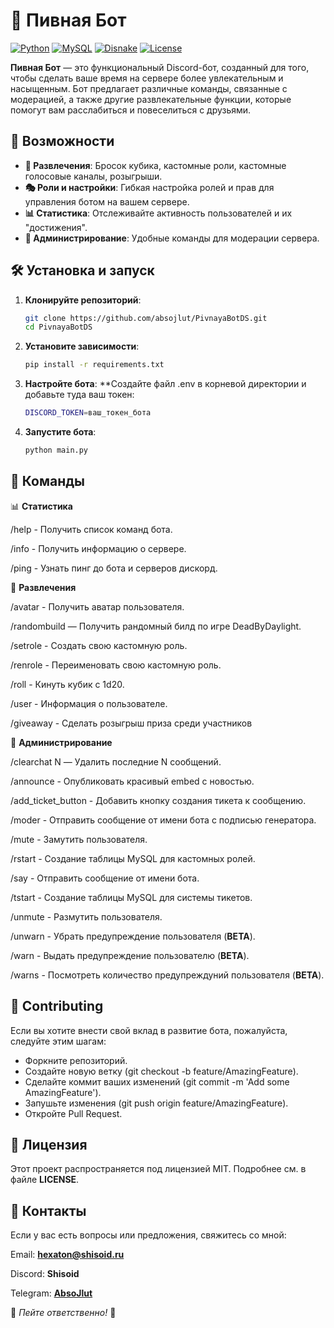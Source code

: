 # 🍻 Пивная Бот

[![Python](https://img.shields.io/badge/Python-3.8%2B-blue)](https://www.python.org/)
[![MySQL](https://img.shields.io/badge/MySQL-8.x-blue)](https://www.mysql.com/)
[![Disnake](https://img.shields.io/badge/Disnake-2.x-blue)](https://disnake.dev/)
[![License](https://img.shields.io/badge/License-MIT-green)](https://opensource.org/licenses/MIT)

**Пивная Бот** — это функциональный Discord-бот, созданный для того, чтобы сделать ваше время на сервере более увлекательным и насыщенным. Бот предлагает различные команды, связанные с модерацией, а также другие развлекательные функции, которые помогут вам расслабиться и повеселиться с друзьями.

## 🚀 Возможности

- **🎉 Развлечения**: Бросок кубика, кастомные роли, кастомные голосовые каналы, розыгрыши.
- **🎭 Роли и настройки**: Гибкая настройка ролей и прав для управления ботом на вашем сервере.
- **📊 Статистика**: Отслеживайте активность пользователей и их "достижения".
- **🔧 Администрирование**: Удобные команды для модерации сервера.

## 🛠 Установка и запуск

1. **Клонируйте репозиторий**:
   ```bash
   git clone https://github.com/absojlut/PivnayaBotDS.git
   cd PivnayaBotDS
2. **Установите зависимости**:
   ```bash
   pip install -r requirements.txt
3. **Настройте бота**:
   **Создайте файл .env в корневой директории и добавьте туда ваш токен:
   ```bash
   DISCORD_TOKEN=ваш_токен_бота
5. **Запустите бота**:
   ```bash
   python main.py

## 📜 Команды

📊 **Статистика**

/help - Получить список команд бота.

/info - Получить информацию о сервере.

/ping - Узнать пинг до бота и серверов дискорд.

🎉 **Развлечения**

/avatar - Получить аватар пользователя.

/randombuild — Получить рандомный билд по игре DeadByDaylight.

/setrole - Создать свою кастомную роль.

/renrole - Переименовать свою кастомную роль.

/roll - Кинуть кубик с 1d20.

/user - Информация о пользователе.

/giveaway - Сделать розыгрыш приза среди участников

🔧 **Администрирование**

/clearchat N — Удалить последние N сообщений.

/announce - Опубликовать красивый embed с новостью.

/add_ticket_button - Добавить кнопку создания тикета к сообщению.

/moder - Отправить сообщение от имени бота с подписью генератора.

/mute - Замутить пользователя.

/rstart - Создание таблицы MySQL для кастомных ролей.

/say - Отправить сообщение от имени бота.

/tstart - Создание таблицы MySQL для системы тикетов.

/unmute - Размутить пользователя.

/unwarn - Убрать предупреждение пользователя (**BETA**).

/warn - Выдать предупреждение пользователю (**BETA**).

/warns - Посмотреть количество предупреждуний пользователя (**BETA**).

## 🤝 Contributing
Если вы хотите внести свой вклад в развитие бота, пожалуйста, следуйте этим шагам:

- Форкните репозиторий.
- Создайте новую ветку (git checkout -b feature/AmazingFeature).
- Сделайте коммит ваших изменений (git commit -m 'Add some AmazingFeature').
- Запушьте изменения (git push origin feature/AmazingFeature).
- Откройте Pull Request.

## 📄 Лицензия
Этот проект распространяется под лицензией MIT. Подробнее см. в файле **LICENSE**.

## 📧 Контакты
Если у вас есть вопросы или предложения, свяжитесь со мной:

Email: **hexaton@shisoid.ru**

Discord: **Shisoid**

Telegram: **[AbsoJlut](https://t.me/essencezz)**

🍻 *Пейте ответственно!* 🍻
